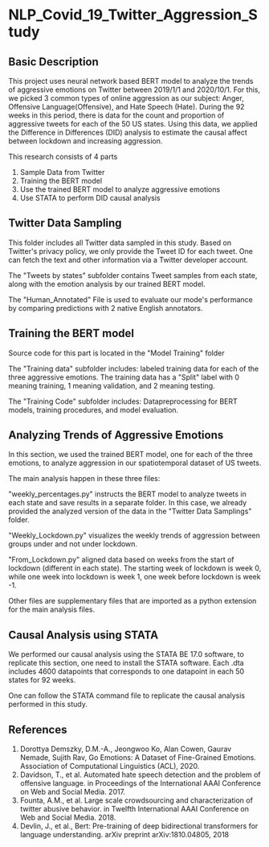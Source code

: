 # NLP_Covid_19_Twitter_Aggression_Study

## Basic Description

This project uses neural network based BERT model to analyze the trends of aggressive emotions on Twitter between 2019/1/1 and 2020/10/1. For this, we picked 3 common types of online aggression as our subject: Anger, Offensive Language(Offensive), and Hate Speech (Hate). During the 92 weeks in this period, there is data for the count and proportion of aggressive tweets for each of the 50 US states. Using this data, we applied the Difference in Differences (DID) analysis to estimate the causal affect between lockdown and increasing aggression. 

This research consists of 4 parts
1. Sample Data from Twitter 
2. Training the BERT model
3. Use the trained BERT model to analyze aggressive emotions 
4. Use STATA to perform DID causal analysis 

## Twitter Data Sampling

This folder includes all Twitter data sampled in this study. Based on Twitter's privacy policy, we only provide the Tweet ID for each tweet. One can fetch the text and other information via a Twitter developer account.  

The "Tweets by states" subfolder contains Tweet samples from each state, along with the emotion analysis by our trained BERT model. 

The "Human_Annotated" File is used to evaluate our mode's performance by comparing predictions with 2 native English annotators. 

## Training the BERT model

Source code for this part is located in the "Model Training" folder

The "Training data" subfolder includes: labeled training data for each of the three aggressive emotions. The training data has a "Split" label with 0 meaning training, 1 meaning validation, and 2 meaning testing. 

The "Training Code" subfolder includes: Datapreprocessing for BERT models, training procedures, and model evaluation. 

## Analyzing Trends of Aggressive Emotions

In this section, we used the trained BERT model, one for each of the three emotions, to analyze aggression in our spatiotemporal dataset of US tweets. 

The main analysis happen in these three files:

"weekly_percentages.py" instructs the BERT model to analyze tweets in each state and save results in a separate folder. In this case, we already provided the analyzed version of the data in the "Twitter Data Samplings" folder. 

"Weekly_Lockdown.py" visualizes the weekly trends of aggression between groups under and not under lockdown. 

"From_Lockdown.py" aligned data based on weeks from the start of lockdown (different in each state). The starting week of lockdown is week 0, while one week into lockdown is week 1, one week before lockdown is week -1. 

Other files are supplementary files that are imported as a python extension for the main analysis files. 

## Causal Analysis using STATA

We performed our causal analysis using the STATA BE 17.0 software, to replicate this section, one need to install the STATA software. 
Each .dta includes 4600 datapoints that corresponds to one datapoint in each 50 states for 92 weeks. 

One can follow the STATA command file to replicate the causal analysis performed in this study. 

## References
1. Dorottya Demszky, D.M.-A., Jeongwoo Ko, Alan Cowen, Gaurav Nemade, Sujith Rav, Go Emotions: A Dataset of Fine-Grained Emotions. Association of Computational Linguistics (ACL), 2020.
2. Davidson, T., et al. Automated hate speech detection and the problem of offensive language. in Proceedings of the International AAAI Conference on Web and Social Media. 2017.
3. Founta, A.M., et al. Large scale crowdsourcing and characterization of twitter abusive behavior. in Twelfth International AAAI Conference on Web and Social Media. 2018.
4. Devlin, J., et al., Bert: Pre-training of deep bidirectional transformers for language understanding. arXiv preprint arXiv:1810.04805, 2018







